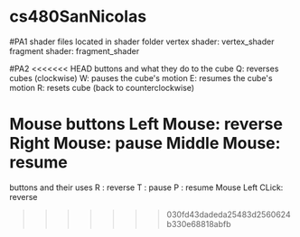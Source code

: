 # cs480SanNicolas

#PA1
shader files located in shader folder
vertex shader: vertex_shader
fragment shader: fragment_shader

#PA2
<<<<<<< HEAD
buttons and what they do to the cube
Q: reverses cubes (clockwise)
W: pauses the cube's motion
E: resumes the cube's motion
R: resets cube (back to counterclockwise)

Mouse buttons
Left Mouse: reverse
Right Mouse: pause
Middle Mouse: resume
=======
buttons and their uses
R : reverse
T : pause
P : resume
Mouse Left CLick: reverse
>>>>>>> 030fd43dadeda25483d2560624b330e68818abfb
